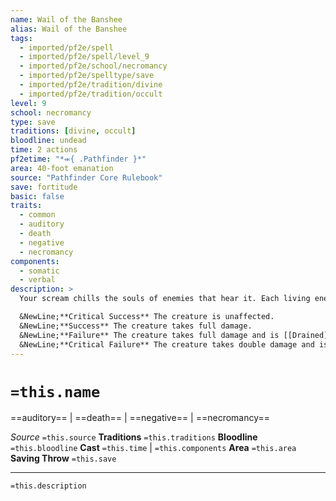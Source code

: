 ```yaml
---
name: Wail of the Banshee
alias: Wail of the Banshee
tags:
  - imported/pf2e/spell
  - imported/pf2e/spell/level_9
  - imported/pf2e/school/necromancy
  - imported/pf2e/spelltype/save
  - imported/pf2e/tradition/divine
  - imported/pf2e/tradition/occult
level: 9
school: necromancy
type: save
traditions: [divine, occult]
bloodline: undead
time: 2 actions
pf2etime: "*⬺{ .Pathfinder }*"
area: 40-foot emanation
source: "Pathfinder Core Rulebook"
save: fortitude
basic: false
traits:
  - common
  - auditory
  - death
  - negative
  - necromancy
components:
  - somatic
  - verbal
description: >
  Your scream chills the souls of enemies that hear it. Each living enemy in the area takes 8d10 negative damage and must attempt a Fortitude save.

  &NewLine;**Critical Success** The creature is unaffected.
  &NewLine;**Success** The creature takes full damage.
  &NewLine;**Failure** The creature takes full damage and is [[Drained]] 1d4.
  &NewLine;**Critical Failure** The creature takes double damage and is [[Drained]] 4.
---
```

# `=this.name`
==auditory== | ==death== | ==negative== | ==necromancy==

*Source* `=this.source`
**Traditions** `=this.traditions`
**Bloodline** `=this.bloodline`
**Cast** `=this.time` | `=this.components`
**Area** `=this.area`
**Saving Throw** `=this.save`

***
`=this.description`